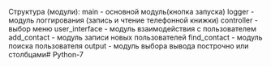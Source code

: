 Структура (модули):
main - основной модуль(кнопка запуска)
logger - модуль логгирования (запись и чтение телефонной книжки)
controller - выбор меню
user_interface - модуль взаимодействия с пользователем
add_contact - модуль записи новых пользователей
find_contact - модуль поиска пользователя
output - модуль выбора вывода построчно или столбцами#   P y t h o n - 7  
 